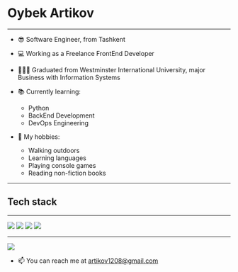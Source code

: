 # Oybek Artikov

<hr>

- 😎 Software Engineer, from Tashkent
- 💻 Working as a Freelance FrontEnd Developer
- 👨🏻‍🎓 Graduated from Westminster International University, major Business with Information Systems
- 📚 Currently learning: 
    - Python
    - BackEnd Development
    - DevOps Engineering
    
- 🥏 My hobbies:
    - Walking outdoors
    - Learning languages
    - Playing console games
    - Reading non-fiction books
    
    
<hr>

## Tech stack

<hr>
<img src="https://img.shields.io/badge/HTML5-E34F26?style=for-the-badge&logo=html5&logoColor=white" />
<img src="https://img.shields.io/badge/CSS3-1572B6?style=for-the-badge&logo=css3&logoColor=white">
<img src="https://img.shields.io/badge/JavaScript-323330?style=for-the-badge&logo=javascript&logoColor=F7DF1E">
<img src="https://img.shields.io/badge/json-5E5C5C?style=for-the-badge&logo=json&logoColor=white">

<hr>

<img src="https://img.shields.io/badge/Python-FFD43B?style=for-the-badge&logo=python&logoColor=blue">
 
 
- 📫 You can reach me at artikov1208@gmail.com

<!---
artikov/artikov is a ✨ special ✨ repository because its `README.md` (this file) appears on your GitHub profile.
You can click the Preview link to take a look at your changes.
--->
